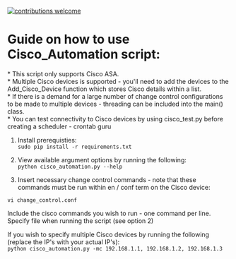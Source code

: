 [![contributions welcome](https://img.shields.io/badge/contributions-welcome-brightgreen.svg?style=flat)](https://github.com/Nclose-ZA/ciscoasa_automation/issues)

<h1> Guide on how to use Cisco_Automation script: </h1>
* This script only supports Cisco ASA. <br>
* Multiple Cisco devices is supported - you'll need to add the devices to the Add_Cisco_Device function which stores Cisco details within a list. <br>
* If there is a demand for a large number of change control configurations to be made to multiple devices - threading can be included into the main() class. <br>
* You can test connectivity to Cisco devices by using cisco_test.py before creating a scheduler - crontab guru <br>

1. Install prerequisties: <br>
`sudo pip install -r requirements.txt`

2. View available argument options by running the following: <br>
`python cisco_automation.py --help`

3. Insert necessary change control commands - note that these commands must be run within en / conf term on the Cisco device:<br>
```
vi change_control.conf
```
Include the cisco commands you wish to run - one command per line. Specify file when running the script (see option 2) 

If you wish to specify multiple Cisco devices by running the following (replace the IP's with your actual IP's): <br>
`python cisco_automation.py -mc 192.168.1.1, 192.168.1.2, 192.168.1.3`
